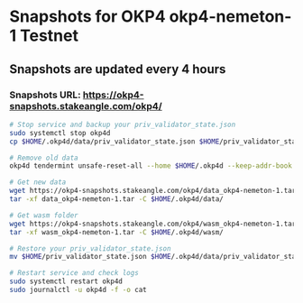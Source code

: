 # Snapshots for OKP4 okp4-nemeton-1 Testnet

## Snapshots are updated every 4 hours

### Snapshots URL: https://okp4-snapshots.stakeangle.com/okp4/

```bash
# Stop service and backup your priv_validator_state.json
sudo systemctl stop okp4d
cp $HOME/.okp4d/data/priv_validator_state.json $HOME/priv_validator_state.json

# Remove old data
okp4d tendermint unsafe-reset-all --home $HOME/.okp4d --keep-addr-book

# Get new data
wget https://okp4-snapshots.stakeangle.com/okp4/data_okp4-nemeton-1.tar
tar -xf data_okp4-nemeton-1.tar -C $HOME/.okp4d/data/

# Get wasm folder
wget https://okp4-snapshots.stakeangle.com/okp4/wasm_okp4-nemeton-1.tar
tar -xf wasm_okp4-nemeton-1.tar -C $HOME/.okp4d/wasm/

# Restore your priv_validator_state.json
mv $HOME/priv_validator_state.json $HOME/.okp4d/data/priv_validator_state.json

# Restart service and check logs
sudo systemctl restart okp4d
sudo journalctl -u okp4d -f -o cat
```
